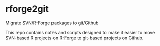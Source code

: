 # rforge2git
Migrate SVN/R-Forge packages to git/Github

This repo contains notes and scripts designed to make it easier to move SVN-based R projects
on [R-Forge](https://r-forge.r-project.org/) to git-based projects on Github.

